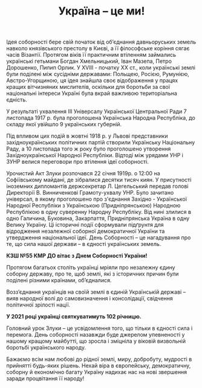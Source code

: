 ﻿---
title: Україна – це ми!
---

Ідея соборності бере свій початок від об’єднання давньоруських земель навколо князівського престолу в Києві, а її філософське коріння сягає часів Візантії. Протягом віків її практичним втіленням займались українські гетьмани Богдан Хмельницький, Іван Мазепа, Петро Дорошенко, Пилип Орлик. У ХVIIІ - початку ХХ ст., коли українські землі були поділені між сусідніми державами: Польщею, Росією, Румунією, Австро-Угорщиною, ця ідея знайшла своє відображення у працях кращих вітчизняних мислителів, оскільки для боротьби за свої національні інтереси Україні була вкрай важливою територіальна єдність.

У результаті ухвалення ІІІ Універсалу Української Центральної Ради 7 листопада 1917 р. була проголошена Українська Народна Республіка, до складу якої увійшло 9 українських губерній.

Під впливом цих подій в жовтні 1918 р. у Львові представники західноукраїнських політичних партій створили Українську Національну Раду, а 10 листопада того ж року було проголошено утворення Західноукраїнської Народної Республіки. Відтоді між урядами УНР і ЗУНР велися переговори про втілення ідеї соборності.

Урочистий Акт Злуки розпочався 22 січня 1919р. о 12:00 на Софіївському майдані, де зібралися десятки тисяч киян. У присутності іноземних дипломантів держсекретар Л. Цегельський передав голові Директорії В. Винниченкові Грамоту-ухвалу УНР. Було зачитано універсал, в якому проголошено про з'єднання Західно - Української Народної Республіки з Українською (Придніпрянською) Народною Республікою в одну суверенну Народну Республіку. Від нині злилися в одно Галичина, Буковина, Закарпаття, Придніпрянська Україна в одну Велику Україну. Ці історичні події сформували підґрунтя для відродження незалежної соборної демократичної України та утвердження національної ідеї. День Соборності – це нагадування про те, що сила нашої держави – в єдності українських земель.

**КЗШ №55 КМР ДО вітає з Днем Соборності України!**

Протягом багатьох століть українці мріяли про незалежну єдину соборну державу, про те, щоб землі, які з історичних причин були поділені різними країнами, об’єдналися.

Возз’єднання українців на своїй землі в єдиній Українській державі – вияв народної волі до самовизначення і консолідації, свідчення політичної зрілості нації.

**У 2021 році українці святкуватимуть 102 річницю.**

Головний урок Злуки – це усвідомлення того, що тільки в єдності сила і перемога. День соборності назавжди буде джерелом упевненості у нашому кращому майбутті, що зросла і зміцніла у віковій визвольній боротьбі українського народу.

Бажаємо всім нам любові до рідної землі, миру, добробуту, мудрості в прийнятті будь-яких рішень. Нехай віра в європейську, демократичну, соборну й економічно багату Україну надихає нас на нові звершення заради процвітання її народу!

<slideshow></slideshow>